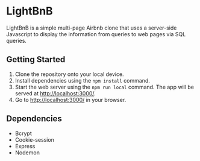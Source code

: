 # LightBnB

LightBnB is a simple multi-page Airbnb clone that uses a server-side Javascript to display the information from queries to web pages via SQL queries.

## Getting Started

1. Clone the repository onto your local device.
2. Install dependencies using the `npm install` command.
3. Start the web server using the `npm run local` command. The app will be served at <http://localhost:3000/>.
4. Go to <http://localhost:3000/> in your browser.

## Dependencies

- Bcrypt
- Cookie-session
- Express
- Nodemon
